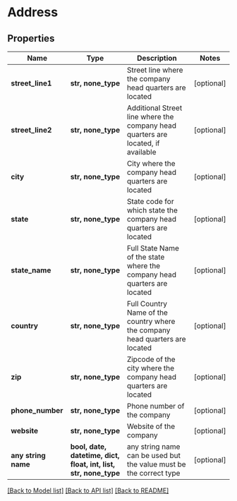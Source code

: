 # Address


## Properties
Name | Type | Description | Notes
------------ | ------------- | ------------- | -------------
**street_line1** | **str, none_type** | Street line where the company head quarters are located | [optional] 
**street_line2** | **str, none_type** | Additional Street line where the company head quarters are located, if available | [optional] 
**city** | **str, none_type** | City where the company head quarters are located | [optional] 
**state** | **str, none_type** | State code for which state the company head quarters are located | [optional] 
**state_name** | **str, none_type** | Full State Name of the state where the company head quarters are located | [optional] 
**country** | **str, none_type** | Full Country Name of the country where the company head quarters are located | [optional] 
**zip** | **str, none_type** | Zipcode of the city where the company head quarters are located | [optional] 
**phone_number** | **str, none_type** | Phone number of the company | [optional] 
**website** | **str, none_type** | Website of the company | [optional] 
**any string name** | **bool, date, datetime, dict, float, int, list, str, none_type** | any string name can be used but the value must be the correct type | [optional]

[[Back to Model list]](../README.md#documentation-for-models) [[Back to API list]](../README.md#documentation-for-api-endpoints) [[Back to README]](../README.md)


